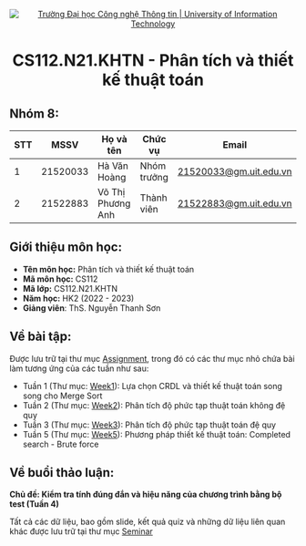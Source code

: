 <p align="center">
  <a href="https://www.uit.edu.vn/" title="Trường Đại học Công nghệ Thông tin" style="border: none;">
    <img src="https://i.imgur.com/WmMnSRt.png" alt="Trường Đại học Công nghệ Thông tin | University of Information Technology">
  </a>
</p>

<h1 align="center"><b>CS112.N21.KHTN - Phân tích và thiết kế thuật toán</b></h>

## Nhóm 8:
|**STT**|**MSSV**|  **Họ và tên**  |**Chức vụ**|       **Email**      |
|-------|--------|-----------------|-----------|----------------------|
|   1   |21520033|   Hà Văn Hoàng  |Nhóm trưởng|21520033@gm.uit.edu.vn|
|   2   |21522883|Võ Thị Phương Anh|Thành viên |21522883@gm.uit.edu.vn|

## Giới thiệu môn học:
* **Tên môn học:** Phân tích và thiết kế thuật toán
* **Mã môn học:** CS112
* **Mã lớp:** CS112.N21.KHTN
* **Năm học:** HK2 (2022 - 2023)
* **Giảng viên**: ThS. Nguyễn Thanh Sơn

## Về bài tập:
Được lưu trữ tại thư mục [Assignment](https://github.com/hhoangcpascal/CS112.N21.KHTN/tree/main/Assignment), trong đó có các thư mục nhỏ chứa bài làm tương ứng của các tuần như sau:
- Tuần 1 (Thư mục: [Week1](https://github.com/hhoangcpascal/CS112.N21.KHTN/tree/main/Assignment/Week1)): Lựa chọn CRDL và thiết kế thuật toán song song cho Merge Sort
- Tuần 2 (Thư mục: [Week2](https://github.com/hhoangcpascal/CS112.N21.KHTN/tree/main/Assignment/Week2)): Phân tích độ phức tạp thuật toán không đệ quy
- Tuần 3 (Thư mục: [Week3](https://github.com/hhoangcpascal/CS112.N21.KHTN/tree/main/Assignment/Week3)): Phân tích độ phức tạp thuật toán đệ quy
- Tuần 5 (Thư mục: [Week5](https://github.com/hhoangcpascal/CS112.N21.KHTN/tree/main/Assignment/Week5)): Phương pháp thiết kế thuật toán: Completed search - Brute force

## Về buổi thảo luận:
**Chủ đề: Kiểm tra tính đúng đắn và hiệu năng của chương trình bằng bộ test (Tuần 4)**

Tất cả các dữ liệu, bao gồm slide, kết quả quiz và những dữ liệu liên quan khác được lưu trữ tại thư mục [Seminar](https://github.com/hhoangcpascal/CS112.N21.KHTN/tree/main/Seminar)
